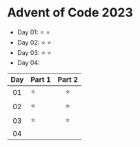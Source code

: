 # Advent of Code 2023
+ Day 01: ⭐ ⭐
+ Day 02: ⭐ ⭐
+ Day 03: ⭐ ⭐
+ Day 04:

| Day | Part 1 | Part 2 |
|:---:|--------|:------:|
| 01  | ⭐     | ⭐     |
| 02  | ⭐     | ⭐     |
| 03  | ⭐     | ⭐     |
| 04    |       |       |

